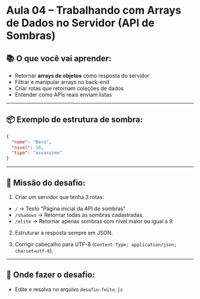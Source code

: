 # Aula 04 – Trabalhando com Arrays de Dados no Servidor (API de Sombras)

## 📚 O que você vai aprender:

- Retornar **arrays de objetos** como resposta do servidor
- Filtrar e manipular arrays no back-end
- Criar rotas que retornam coleções de dados
- Entender como APIs reais enviam listas

---

## 📦 Exemplo de estrutura de sombra:

```json
{
  "nome": "Beru",
  "nivel": 10,
  "tipo": "assassino"
}
```

---

## 🎯 Missão do desafio:

1. Criar um servidor que tenha 3 rotas:
- `/` → Texto "Página inicial da API de sombras"
- `/shadows` → Retornar todas as sombras cadastradas
- `/elite` → Retornar apenas sombras com nível maior ou igual a 9

2. Estruturar a resposta sempre em JSON.

3. Corrigir cabeçalho para UTF-8 (`Content-Type: application/json; charset=utf-8`).

---

## 📝 Onde fazer o desafio:

- Edite e resolva no arquivo `desafio-feito.js`
